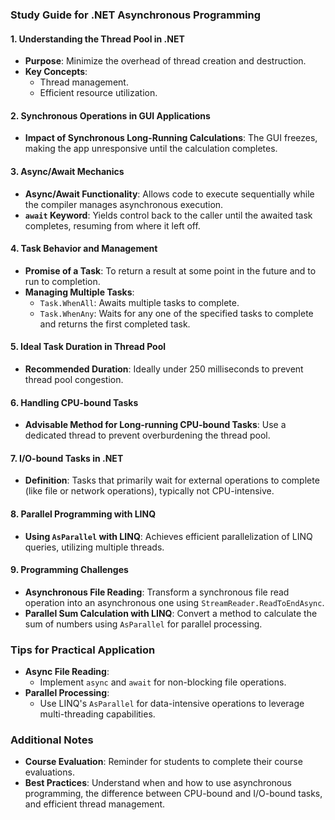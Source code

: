 ### Study Guide for .NET Asynchronous Programming

#### 1. Understanding the Thread Pool in .NET
- **Purpose**: Minimize the overhead of thread creation and destruction.
- **Key Concepts**:
    - Thread management.
    - Efficient resource utilization.

#### 2. Synchronous Operations in GUI Applications
- **Impact of Synchronous Long-Running Calculations**: The GUI freezes, making the app unresponsive until the calculation completes.

#### 3. Async/Await Mechanics
- **Async/Await Functionality**: Allows code to execute sequentially while the compiler manages asynchronous execution.
- **`await` Keyword**: Yields control back to the caller until the awaited task completes, resuming from where it left off.

#### 4. Task Behavior and Management
- **Promise of a Task**: To return a result at some point in the future and to run to completion.
- **Managing Multiple Tasks**:
    - `Task.WhenAll`: Awaits multiple tasks to complete.
    - `Task.WhenAny`: Waits for any one of the specified tasks to complete and returns the first completed task.

#### 5. Ideal Task Duration in Thread Pool
- **Recommended Duration**: Ideally under 250 milliseconds to prevent thread pool congestion.

#### 6. Handling CPU-bound Tasks
- **Advisable Method for Long-running CPU-bound Tasks**: Use a dedicated thread to prevent overburdening the thread pool.

#### 7. I/O-bound Tasks in .NET
- **Definition**: Tasks that primarily wait for external operations to complete (like file or network operations), typically not CPU-intensive.

#### 8. Parallel Programming with LINQ
- **Using `AsParallel` with LINQ**: Achieves efficient parallelization of LINQ queries, utilizing multiple threads.

#### 9. Programming Challenges
- **Asynchronous File Reading**: Transform a synchronous file read operation into an asynchronous one using `StreamReader.ReadToEndAsync`.
- **Parallel Sum Calculation with LINQ**: Convert a method to calculate the sum of numbers using `AsParallel` for parallel processing.

### Tips for Practical Application
- **Async File Reading**:
    - Implement `async` and `await` for non-blocking file operations.
- **Parallel Processing**:
    - Use LINQ's `AsParallel` for data-intensive operations to leverage multi-threading capabilities.

### Additional Notes
- **Course Evaluation**: Reminder for students to complete their course evaluations.
- **Best Practices**: Understand when and how to use asynchronous programming, the difference between CPU-bound and I/O-bound tasks, and efficient thread management.